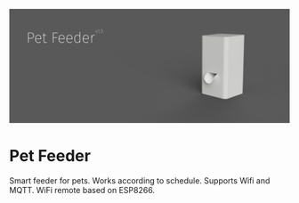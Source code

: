 ![Pet Feeder](docs/intro.png)

# Pet Feeder

Smart feeder for pets. Works according to schedule. Supports Wifi and MQTT. WiFi remote based on ESP8266.